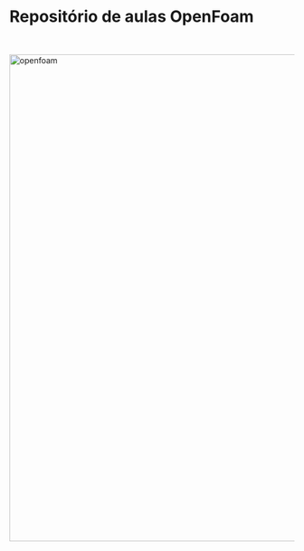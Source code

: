 <h1>Repositório de aulas OpenFoam</h1>
<p>&nbsp;</p>
<p><img src="https://virtual-engineering.com/wp-content/uploads/2020/01/OpenFoam_Course.jpg" alt="openfoam" width="1401" height="861" /></p>
